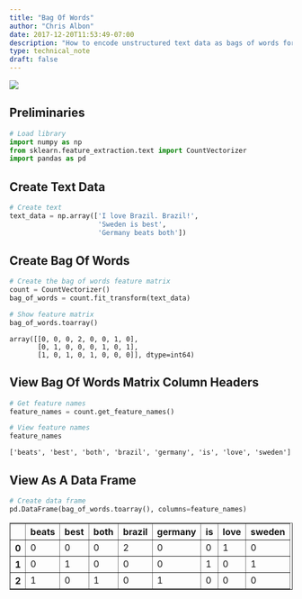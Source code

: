 ```yaml
---
title: "Bag Of Words"
author: "Chris Albon"
date: 2017-12-20T11:53:49-07:00
description: "How to encode unstructured text data as bags of words for machine learning in Python."
type: technical_note
draft: false
---
```

<a alt="Bag Of Words" href="https://machinelearningflashcards.com">
    <img src="/images/machine_learning_flashcards/Bag_Of_Words_print.png" class="flashcard center-block">
</a>

## Preliminaries


```python
# Load library
import numpy as np
from sklearn.feature_extraction.text import CountVectorizer
import pandas as pd
```

## Create Text Data


```python
# Create text
text_data = np.array(['I love Brazil. Brazil!',
                      'Sweden is best',
                      'Germany beats both'])
```

## Create Bag Of Words


```python
# Create the bag of words feature matrix
count = CountVectorizer()
bag_of_words = count.fit_transform(text_data)

# Show feature matrix
bag_of_words.toarray()
```




    array([[0, 0, 0, 2, 0, 0, 1, 0],
           [0, 1, 0, 0, 0, 1, 0, 1],
           [1, 0, 1, 0, 1, 0, 0, 0]], dtype=int64)



## View Bag Of Words Matrix Column Headers


```python
# Get feature names
feature_names = count.get_feature_names()

# View feature names
feature_names
```




    ['beats', 'best', 'both', 'brazil', 'germany', 'is', 'love', 'sweden']



## View As A Data Frame


```python
# Create data frame
pd.DataFrame(bag_of_words.toarray(), columns=feature_names)
```




<div>
<style>
    .dataframe thead tr:only-child th {
        text-align: right;
    }

    .dataframe thead th {
        text-align: left;
    }

    .dataframe tbody tr th {
        vertical-align: top;
    }
</style>
<table border="1" class="dataframe">
  <thead>
    <tr style="text-align: right;">
      <th></th>
      <th>beats</th>
      <th>best</th>
      <th>both</th>
      <th>brazil</th>
      <th>germany</th>
      <th>is</th>
      <th>love</th>
      <th>sweden</th>
    </tr>
  </thead>
  <tbody>
    <tr>
      <th>0</th>
      <td>0</td>
      <td>0</td>
      <td>0</td>
      <td>2</td>
      <td>0</td>
      <td>0</td>
      <td>1</td>
      <td>0</td>
    </tr>
    <tr>
      <th>1</th>
      <td>0</td>
      <td>1</td>
      <td>0</td>
      <td>0</td>
      <td>0</td>
      <td>1</td>
      <td>0</td>
      <td>1</td>
    </tr>
    <tr>
      <th>2</th>
      <td>1</td>
      <td>0</td>
      <td>1</td>
      <td>0</td>
      <td>1</td>
      <td>0</td>
      <td>0</td>
      <td>0</td>
    </tr>
  </tbody>
</table>
</div>


